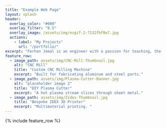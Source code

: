 ```yaml
---
title: "Example Web Page"
layout: splash
header:
  overlay_color: "#000"
  overlay_filter: "0.5"
  overlay_image: /assets/img/ezgif-2-7132fbf0e7.jpg
  actions:
    - label: "My Projects"
      url: "/portfolio/"
excerpt: "Ferhan Jemal is an engineer with a passion for teaching, the open-source community, and hands-on engineering. With expertise in CAD design, circuit development, and software programming, he also excels at rapid prototyping and 3D printing innovations."
feature_row:
  - image_path: assets/img/CNC-Mill-Thumbnail.jpg
    alt: "CNC Mill"
    title: "Custom CNC Milling Machine"
    excerpt: "Built for fabricating aluminum and steel parts."
  - image_path: assets/img/Plasma-Cutter-Banner.jpg
    alt: "placeholder image 2"
    title: "DIY Plasma Cutter"
    excerpt: "A hot plasma stream slices through sheet metal."
  - image_path: assets/img/Zidex-Thumbnail.jpg
    title: "Bespoke IDEX 3D Printer"
    excerpt: "Multimaterial printing. "
---
```


{% include feature_row %}

